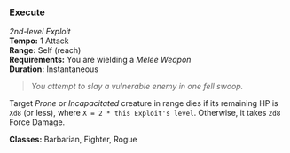 ### Execute
*2nd-level Exploit*  
**Tempo:** 1 Attack  
**Range:** Self (reach)  
**Requirements:** You are wielding a *Melee Weapon*  
**Duration:** Instantaneous  

> *You attempt to slay a vulnerable enemy in one fell swoop.*

Target *Prone* or *Incapacitated* creature in range dies if its remaining HP is `Xd8` (or less), where `X = 2 * this Exploit's level`. Otherwise, it takes `2d8` Force Damage.

**Classes:** Barbarian, Fighter, Rogue